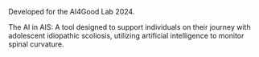 Developed for the AI4Good Lab 2024.

The AI in AIS: A tool designed to support individuals on their journey with adolescent idiopathic scoliosis, utilizing artificial intelligence to monitor spinal curvature. 